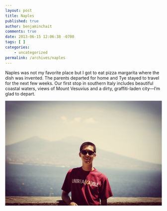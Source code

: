 ```yaml
---
layout: post
title: Naples
published: true
author: benjaminchait
comments: true
date: 2013-06-15 12:06:38 -0700
tags: [ ]
categories:
    - uncategorized
permalink: /archives/naples
---
```

Naples was not my favorite place but I got to eat pizza margarita where the dish was invented. The parents departed for home and Tye stayed to travel for the next few weeks. Our first stop in southern Italy includes beautiful coastal waters, views of Mount Vesuvius and a dirty, graffiti-laden city—I’m glad to depart.


![Tye, Mount Vesuvius in background][1]

 [1]: /wp-content/uploads/media/img/2013/06-wp/20130619-233327.jpg
